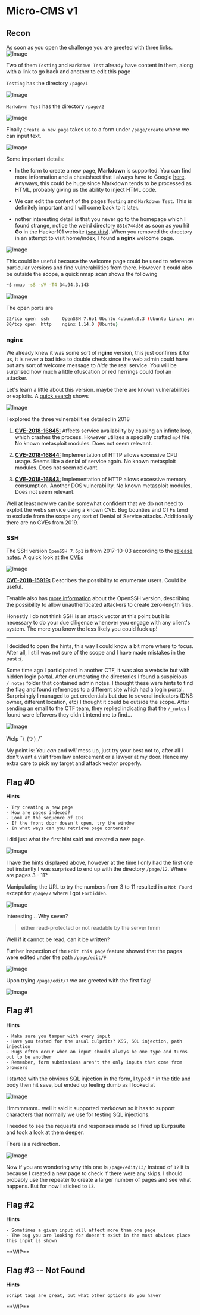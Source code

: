 # Micro-CMS v1

## Recon

As soon as you open the challenge you are greeted with three links.
![Image](/resources/images/kakuna/hacker101/ctf/micro-cms_v1/homepage.png)

Two of them `Testing` and `Markdown Test` already have content in them, along with a link to go back and another to edit this page

`Testing` has the directory `/page/1`

![Image](/resources/images/kakuna/hacker101/ctf/micro-cms_v1/testing.png)

`Markdown Test` has the directory `/page/2`

![Image](/resources/images/kakuna/hacker101/ctf/micro-cms_v1/markdown_test.png)

Finally `Create a new page` takes us to a form under `/page/create` where we can input text. 

![Image](/resources/images/kakuna/hacker101/ctf/micro-cms_v1/create.png)


Some important details:

- In the form to create a new page, **Markdown** is supported. You can find more information and a cheatsheet that I always have to Google [here](https://github.com/adam-p/markdown-here/wiki/Markdown-Cheatsheet). Anyways, this could be huge since Markdown tends to be processed as HTML, probably giving us the ability to inject HTML code.

- We can edit the content of the pages `Testing` and `Markdown Test`. This is definitely important and I will come back to it later.

- nother interesting detail is that you never go to the homepage which I found strange, notice the weird directory `831d744d86` as soon as you hit **Go** in the Hacker101 website ([*see this*](#description)). When you removed the directory in an attempt to visit home/index, I found a **nginx** welcome page. 

![Image](/resources/images/kakuna/hacker101/ctf/micro-cms_v1/nginx_welcome.png)


This could be useful because the welcome page could be used to reference particular versions and find vulnerabilities from there. However it could also be outside the scope, a quick nmap scan shows the following

```bash
~$ nmap -sS -sV -T4 34.94.3.143
```
![Image](/resources/images/kakuna/hacker101/ctf/micro-cms_v1/nmap.png)



The open ports are

```bash
22/tcp open  ssh     OpenSSH 7.6p1 Ubuntu 4ubuntu0.3 (Ubuntu Linux; protocol 2.0)
80/tcp open  http    nginx 1.14.0 (Ubuntu)
```



### nginx

We already knew it was some sort of **nginx** version, this just confirms it for us, it is never a bad idea to double check since the web admin could have put any sort of welcome message to *hide* the real service. You will be surprised how much a little ofuscation or red herrings could fool an attacker. 

Let's learn a little about this version. maybe there are known vulnerabilities or exploits. A [quick search](https://www.cvedetails.com/vulnerability-list/vendor_id-10048/product_id-17956/version_id-267430/year-2018/Nginx-Nginx-1.14.0.html) shows

![Image](/resources/images/kakuna/hacker101/ctf/micro-cms_v1/nginx_cve.png)

I explored the three vulnerabilities detailed in 2018

1. [**CVE-2018-16845:**](https://www.cvedetails.com/cve/CVE-2018-16845/) Affects service availability by causing an infinte loop, which crashes the process. However utilizes a specially crafted `mp4` file. No known metasploit modules. Does not seem relevant.

2. [**CVE-2018-16844:**](https://www.cvedetails.com/cve/CVE-2018-16844/) Implementation of HTTP allows excessive CPU usage. Seems like a denial of service again. No known metasploit modules. Does not seem relevant.

3. [**CVE-2018-16843:**](https://www.cvedetails.com/cve/CVE-2018-16843/) Implementation of HTTP allows excessive memory consumption. Another DOS vulnerability. No known metasploit modules. Does not seem relevant.

Well at least now we can be somewhat confident that we do not need to exploit the webs service using a known CVE. Bug bounties and CTFs tend to exclude from the scope any sort of Denial of Service attacks. Additionally there are no CVEs from 2019.

### SSH

The SSH version `OpenSSH 7.6p1` is from 2017-10-03 according to the [release notes](https://www.openssh.com/txt/release-7.6). A quick look at the [CVEs](https://www.cvedetails.com/vulnerability-list.php?vendor_id=97&product_id=585&version_id=259116&page=1&hasexp=0&opdos=0&opec=0&opov=0&opcsrf=0&opgpriv=0&opsqli=0&opxss=0&opdirt=0&opmemc=0&ophttprs=0&opbyp=0&opfileinc=0&opginf=0&cvssscoremin=0&cvssscoremax=0&year=2018&cweid=0&order=1&trc=1&sha=79762f49da5ec91d2d86536a8f69fa82628f7748) 

![Image](/resources/images/kakuna/hacker101/ctf/micro-cms_v1/ssh_cve.png)

[**CVE-2018-15919:**](https://www.cvedetails.com/cve/CVE-2018-15919/) Describes the possibility to enumerate users. Could be useful.

Tenable also has [more information](https://www.tenable.com/plugins/nessus/103781) about the OpenSSH version, describing the possibility to allow unauthenticated attackers to create zero-length files.

Honestly I do not think SSH is an attack vector at this point but it is necessary to do your due diligence whenever you engage with any client's system. The more you know the less likely you could fuck up!


---

I decided to open the hints, this way I could know a bit more where to focus. After all, I still was not sure of the scope and I have made mistakes in the past :(. 

Some time ago I participated in another CTF, it was also a website but with hidden login portal. After enumerating the directories I found a suspicious `/_notes` folder that contained admin notes. I thought these were hints to find the flag and found references to a different site which had a login portal. Surprisingly I managed to get credentials but due to several indicators (DNS owner, different location, etc) I thought it could be outside the scope. After sending an email to the CTF team, they replied indicating that the `/_notes` I found were leftovers they didn't intend me to find...

![Image](/resources/images/surprised_pikachu.png)

Welp ¯\\\_(ツ)_/¯

My point is: You *can* and *will* mess up, just try your best not to, after all I don't want a visit from law enforcement or a lawyer at my door. Hence my extra care to pick my target and attack vector properly. 


## Flag #0
**Hints**

```
- Try creating a new page
- How are pages indexed?
- Look at the sequence of IDs
- If the front door doesn't open, try the window
- In what ways can you retrieve page contents?
```

I did just what the first hint said and created a new page.

![Image](/resources/images/kakuna/hacker101/ctf/micro-cms_v1/create_mine.png)

I have the hints displayed above, however at the time I only had the first one but instantly I was surprised to end up with the directory `/page/12`. Where are pages 3 - 11?

Manipulating the URL to try the numbers from 3 to 11 resulted in a `Not Found` except for `/page/7` where I got `Forbidden`.

![Image](/resources/images/kakuna/hacker101/ctf/micro-cms_v1/page_7.png)

Interesting... Why seven?
>either read-protected or not readable by the server
hmm

Well if it cannot be read, can it be written? 

Further inspection of the `Edit this page` feature showed that the pages were edited under the path `/page/edit/#` 

![Image](/resources/images/kakuna/hacker101/ctf/micro-cms_v1/edit_12.png)

Upon trying `/page/edit/7` we are greeted with the first flag!


![Image](/resources/images/kakuna/hacker101/ctf/micro-cms_v1/flag_0.png)



## Flag #1 
**Hints**
```
- Make sure you tamper with every input
- Have you tested for the usual culprits? XSS, SQL injection, path injection
- Bugs often occur when an input should always be one type and turns out to be another
- Remember, form submissions aren't the only inputs that come from browsers
```

I started with the obvious SQL injection in the form, I typed `'` in the title and body then hit save, but ended up feeling dumb as I looked at

![Image](/resources/images/kakuna/hacker101/ctf/micro-cms_v1/sql_form.png)

Hmmmmmm.. well it said it supported markdown so it has to support characters that normally we use for testing SQL injections.

I needed to see the requests and responses made so I fired up Burpsuite and took a look at them deeper.

There is a redirection.

![Image](/resources/images/kakuna/hacker101/ctf/micro-cms_v1/burp_edit_13.png)

Now if you are wondering why this one is `/page/edit/13/` instead of `12` it is because I created a new page to check if there were any skips. I should probably use the repeater to create a larger number of pages and see what happens. But for now I sticked to `13`.






## Flag #2 

**Hints**
```
- Sometimes a given input will affect more than one page
- The bug you are looking for doesn't exist in the most obvious place this input is shown
```
\*\*WIP\*\*

## Flag #3 -- Not Found

**Hints**
```
Script tags are great, but what other options do you have?
```

\*\*WIP\*\*